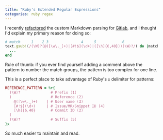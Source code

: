 ```yaml
---
title: "Ruby's Extended Regular Expressions"
categories: ruby regex
---
```


I recently [refactored][1] the custom Markdown parsing for [Gitlab][2], and I
thought I'd explain my primary reason for doing so:

```ruby
# match     1    2 3               4     5            6
text.gsub!(/(\W)?(@([\w\._]+)|[#!$](\d+)|([\h]{6,40}))(\W)?/) do |match|
  ...
end
```

Rule of thumb: if you ever find yourself adding a comment above the pattern to
number the match groups, the pattern is too complex for one line.

This is a perfect place to take advantage of Ruby's `x` delimiter for patterns:

```ruby
REFERENCE_PATTERN = %r{
  (\W)?              # Prefix (1)
  (                  # Reference (2)
    @([\w\._]+)    | # User name (3)
    [#!$](\d+)     | # Issue/MR/Snippet ID (4)
    [\h]{6,40}       # Commit ID (2)
  )
  (\W)?              # Suffix (5)
}x
```

So much easier to maintain and read.

[1]: https://github.com/gitlabhq/gitlabhq/commit/0456dd72e26aaba6455e851260426d0156ba159a
[2]: https://github.com/gitlabhq/gitlabhq
